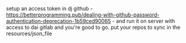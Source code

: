 



setup an access token in dj github - https://betterprogramming.pub/dealing-with-github-password-authentication-deprecation-1b59ced90065 - and run it on server with access to dai gitlab and you're good to go. put your repos to sync in the resources/json_file


